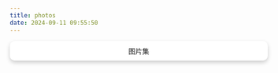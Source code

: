 ```yaml
---
title: photos
date: 2024-09-11 09:55:50
---
```

<div style="width: 100%; margin: auto; 
            padding: 10px; 
            background-color: #fff; 
            border-radius: 10px; 
            box-shadow: 0 4px 8px rgba(0, 0, 0, 0.2); 
            text-align: center;">
    图片集
</div>